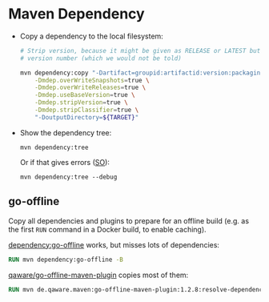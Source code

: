 # Maven Dependency

* Copy a dependency to the local filesystem:
    
    ```bash
    # Strip version, because it might be given as RELEASE or LATEST but the resolved dependency will have the real
    # version number (which we would not be told)
    
    mvn dependency:copy "-Dartifact=groupid:artifactid:version:packaging:classifier" \
        -Dmdep.overWriteSnapshots=true \
        -Dmdep.overWriteReleases=true \
        -Dmdep.useBaseVersion=true \
        -Dmdep.stripVersion=true \
        -Dmdep.stripClassifier=true \
        "-DoutputDirectory=${TARGET}"
    ```

* Show the dependency tree:

    ```
    mvn dependency:tree
    ```
    
    Or if that gives errors ([SO](https://stackoverflow.com/a/16694049/125246)):
    
    ```
    mvn dependency:tree --debug
    ```
  
## go-offline

Copy all dependencies and plugins to prepare for an offline build (e.g. as the first `RUN` command in a Docker build, to enable caching).

[dependency:go-offline](http://maven.apache.org/plugins/maven-dependency-plugin/go-offline-mojo.html) works, but misses lots of dependencies:

```dockerfile
RUN mvn dependency:go-offline -B
```

[qaware/go-offline-maven-plugin](https://github.com/qaware/go-offline-maven-plugin) copies most of them:

```dockerfile
RUN mvn de.qaware.maven:go-offline-maven-plugin:1.2.8:resolve-dependencies -B
```